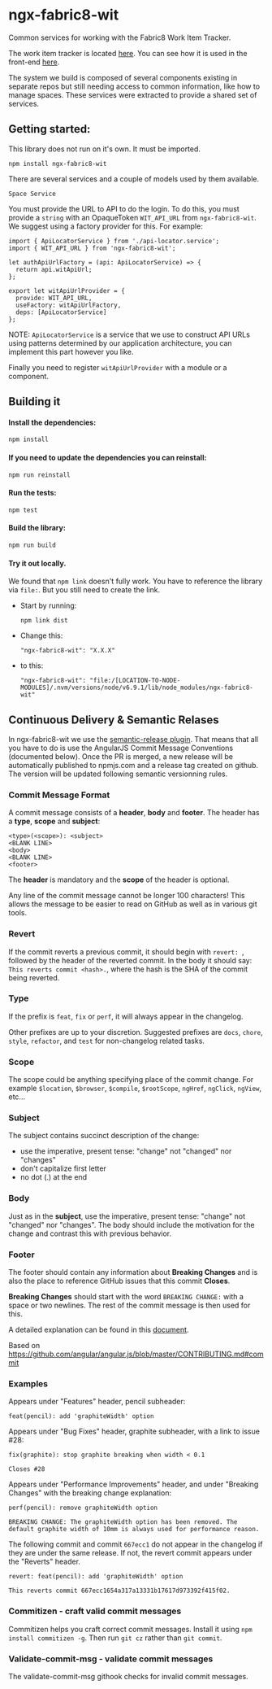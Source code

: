 # ngx-fabric8-wit
Common services for working with the Fabric8 Work Item Tracker.

The work item tracker is located [here](https://github.com/almighty/almighty-core). 
You can see how it is used in the front-end [here](https://github.com/fabric8io/fabric8-ui).

The system we build is composed of several components existing in separate repos but
still needing access to common information, like how to manage spaces. These services were 
extracted to provide a shared set of services. 

## Getting started:

This library does not run on it's own. It must be imported. 

`npm install ngx-fabric8-wit`

There are several services and a couple of models used by them available.

    Space Service
  
You must provide the URL to API to do the login. To do this, you must provide 
a `string` with an OpaqueToken `WIT_API_URL` from `ngx-fabric8-wit`. We suggest using a
factory provider for this. For example:

````
import { ApiLocatorService } from './api-locator.service';
import { WIT_API_URL } from 'ngx-fabric8-wit';

let authApiUrlFactory = (api: ApiLocatorService) => {
  return api.witApiUrl;
};

export let witApiUrlProvider = {
  provide: WIT_API_URL,
  useFactory: witApiUrlFactory,
  deps: [ApiLocatorService]
};
````

NOTE: `ApiLocatorService` is a service that we use to construct API URLs using patterns determined
by our application architecture, you can implement this part however you like.

Finally you need to register `witApiUrlProvider` with a module or a component.
 

## Building it 
 
#### Install the dependencies:
 
 `npm install`
 
#### If you need to update the dependencies you can reinstall:
 
 `npm run reinstall`
 
#### Run the tests:
 
 `npm test`
 
#### Build the library:
 
 `npm run build`
 
#### Try it out locally. 
 
 We found that `npm link` doesn't fully work. You have to reference the library via `file:`. But you still need to create the link.
 
 - Start by running:
 
   `npm link dist`
 
 - Change this:
 
   `"ngx-fabric8-wit": "X.X.X"`
   
 - to this:
 
   `"ngx-fabric8-wit": "file:/[LOCATION-TO-NODE-MODULES]/.nvm/versions/node/v6.9.1/lib/node_modules/ngx-fabric8-wit"`


## Continuous Delivery & Semantic Relases

In ngx-fabric8-wit we use the [semantic-release plugin](https://github.com/semantic-release/semantic-release). That means 
that all you have to do is use the AngularJS Commit Message Conventions (documented below). Once the PR is merged, a new release will be automatically published to npmjs.com and a release tag
created on github. The version will be updated following semantic versionning rules.

### Commit Message Format

A commit message consists of a **header**, **body** and **footer**.  The header has a **type**, **scope** and **subject**:

```
<type>(<scope>): <subject>
<BLANK LINE>
<body>
<BLANK LINE>
<footer>
```

The **header** is mandatory and the **scope** of the header is optional.

Any line of the commit message cannot be longer 100 characters! This allows the message to be easier
to read on GitHub as well as in various git tools.

### Revert

If the commit reverts a previous commit, it should begin with `revert: `, followed by the header of the reverted commit. In the body it should say: `This reverts commit <hash>.`, where the hash is the SHA of the commit being reverted.

### Type

If the prefix is `feat`, `fix` or `perf`, it will always appear in the changelog.

Other prefixes are up to your discretion. Suggested prefixes are `docs`, `chore`, `style`, `refactor`, and `test` for non-changelog related tasks.

### Scope

The scope could be anything specifying place of the commit change. For example `$location`,
`$browser`, `$compile`, `$rootScope`, `ngHref`, `ngClick`, `ngView`, etc...

### Subject

The subject contains succinct description of the change:

* use the imperative, present tense: "change" not "changed" nor "changes"
* don't capitalize first letter
* no dot (.) at the end

### Body

Just as in the **subject**, use the imperative, present tense: "change" not "changed" nor "changes".
The body should include the motivation for the change and contrast this with previous behavior.

### Footer

The footer should contain any information about **Breaking Changes** and is also the place to
reference GitHub issues that this commit **Closes**.

**Breaking Changes** should start with the word `BREAKING CHANGE:` with a space or two newlines. The rest of the commit message is then used for this.

A detailed explanation can be found in this [document][commit-message-format].

Based on https://github.com/angular/angular.js/blob/master/CONTRIBUTING.md#commit

[commit-message-format]: https://docs.google.com/document/d/1QrDFcIiPjSLDn3EL15IJygNPiHORgU1_OOAqWjiDU5Y/edit#


### Examples

Appears under "Features" header, pencil subheader:

```
feat(pencil): add 'graphiteWidth' option
```

Appears under "Bug Fixes" header, graphite subheader, with a link to issue #28:

```
fix(graphite): stop graphite breaking when width < 0.1

Closes #28
```

Appears under "Performance Improvements" header, and under "Breaking Changes" with the breaking change explanation:

```
perf(pencil): remove graphiteWidth option

BREAKING CHANGE: The graphiteWidth option has been removed. The default graphite width of 10mm is always used for performance reason.
```

The following commit and commit `667ecc1` do not appear in the changelog if they are under the same release. If not, the revert commit appears under the "Reverts" header.

```
revert: feat(pencil): add 'graphiteWidth' option

This reverts commit 667ecc1654a317a13331b17617d973392f415f02.
```

### Commitizen - craft valid commit messages

Commitizen helps you craft correct commit messages. Install it using `npm install commitizen -g`. Then run `git cz` rather than `git commit`.

### Validate-commit-msg - validate commit messages

The validate-commit-msg githook checks for invalid commit messages.
